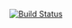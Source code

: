 [![Build Status](https://travis-ci.org/woz91/lab05.svg?branch=master)](https://travis-ci.org/woz91/lab05)
